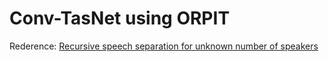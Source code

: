 # Conv-TasNet using ORPIT
Rederence: [Recursive speech separation for unknown number of speakers](https://arxiv.org/abs/1904.03065)
